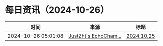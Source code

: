 ﻿# 每日资讯（2024-10-26）

|时间|来源|标题|
|---|---|---|
|2024-10-26 05:01:08|[JustZht's EchoCham...](https://www.justzht.com/rss/)|[2024.10.25](https://www.justzht.com/2024-10-25/)|
